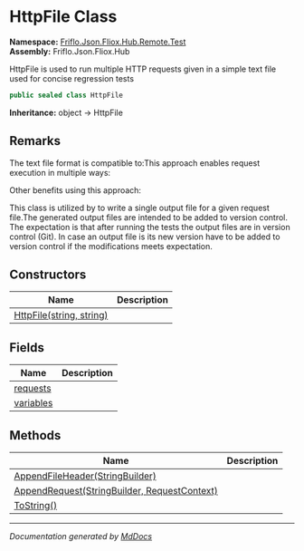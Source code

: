 ﻿<!--  
  <auto-generated>   
    The contents of this file were generated by a tool.  
    Changes to this file may be list if the file is regenerated  
  </auto-generated>   
-->

# HttpFile Class

**Namespace:** [Friflo.Json.Fliox.Hub.Remote.Test](../index.md)  
**Assembly:** Friflo.Json.Fliox.Hub

HttpFile is used to run multiple HTTP requests given in a simple text file used for concise regression tests

```csharp
public sealed class HttpFile
```

**Inheritance:** object → HttpFile

## Remarks

The text file format is compatible to:This approach enables request execution in multiple ways:

Other benefits using this approach:

This class is utilized by to write a single output file for a given request file.The generated output files are intended to be added to version control. The expectation is that after running the tests the output files are  in version control (Git). In case an output file is  its new version have to be added to version control if the modifications meets expectation.

## Constructors

| Name                                              | Description |
| ------------------------------------------------- | ----------- |
| [HttpFile(string, string)](constructors/index.md) |             |

## Fields

| Name                             | Description |
| -------------------------------- | ----------- |
| [requests](fields/requests.md)   |             |
| [variables](fields/variables.md) |             |

## Methods

| Name                                                                     | Description |
| ------------------------------------------------------------------------ | ----------- |
| [AppendFileHeader(StringBuilder)](methods/AppendFileHeader.md)           |             |
| [AppendRequest(StringBuilder, RequestContext)](methods/AppendRequest.md) |             |
| [ToString()](methods/ToString.md)                                        |             |

___

*Documentation generated by [MdDocs](https://github.com/ap0llo/mddocs)*
